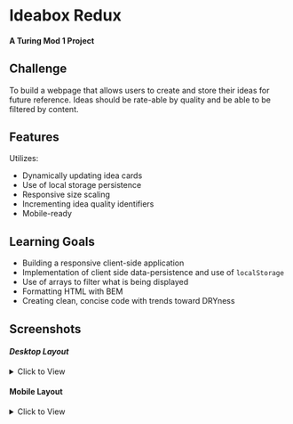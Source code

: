 # Ideabox Redux
#### A Turing Mod 1 Project


## Challenge
To build a webpage that allows users to create and store their ideas for future reference.  Ideas should be rate-able by quality and be able to be filtered by content.

## Features
Utilizes:
- Dynamically updating idea cards
- Use of local storage persistence
- Responsive size scaling
- Incrementing idea quality identifiers
- Mobile-ready

## Learning Goals
- Building a responsive client-side application
- Implementation of client side data-persistence and use of `localStorage`
- Use of arrays to filter what is being displayed
- Formatting HTML with BEM
- Creating clean, concise code with trends toward DRYness

## Screenshots
#### *Desktop Layout*
<details>
  <summary> Click to View </summary>

![FireShot Capture 009 - Ideabox - ](https://user-images.githubusercontent.com/30779453/61836524-d3bb0d00-ae3d-11e9-85c6-29b40e75bb07.png)

![FireShot Capture 010 - Ideabox - ](https://user-images.githubusercontent.com/30779453/61836658-6cea2380-ae3e-11e9-828e-507c037540f0.png)


 </details>

 #### Mobile Layout
<details>
  <summary> Click to View </summary>



## Credits
Co-developed by Turing Students, Naomi Campos, Sara Karsh and Victor Abraham
